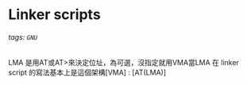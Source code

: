 # Linker scripts
###### tags: `GNU`

LMA 是用AT或AT>來決定位址，為可選，沒指定就用VMA當LMA
在 linker script 的寫法基本上是這個架構[VMA] : [AT(LMA)]